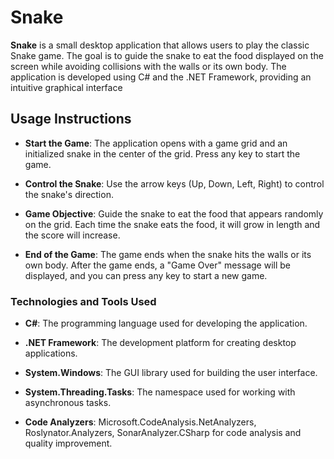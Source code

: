 # Snake
  **Snake** is a small desktop application that allows users to play the classic Snake game. The goal is to guide the snake to eat the food displayed on the screen while avoiding collisions with the walls or its own body. The application is developed using C# and the .NET Framework, providing an intuitive graphical interface
  
  ## Usage Instructions
   - **Start the Game**: The application opens with a game grid and an initialized snake in the center of the grid. Press any key to start the game.

   - **Control the Snake**: Use the arrow keys (Up, Down, Left, Right) to control the snake's direction.

   - **Game Objective**: Guide the snake to eat the food that appears randomly on the grid. Each time the snake eats the food, it will grow in length and the score will increase.

   - **End of the Game**: The game ends when the snake hits the walls or its own body. After the game ends, a "Game Over" message will be displayed, and you can press any key to start a new game.

### Technologies and Tools Used
   - **C#**: The programming language used for developing the application.
     
   - **.NET Framework**: The development platform for creating desktop applications.
     
   - **System.Windows**: The GUI library used for building the user interface.
     
   - **System.Threading.Tasks**: The namespace used for working with asynchronous tasks.
   
   - **Code Analyzers**: Microsoft.CodeAnalysis.NetAnalyzers, Roslynator.Analyzers, SonarAnalyzer.CSharp for code analysis and quality improvement.
